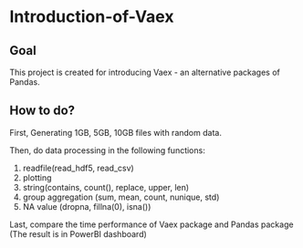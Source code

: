 # Introduction-of-Vaex

## Goal
This project is created for introducing Vaex - an alternative packages of Pandas.

## How to do?
First, Generating 1GB, 5GB, 10GB files with random data.

Then, do data processing in the following functions:
1. readfile(read_hdf5, read_csv)
2. plotting
3. string(contains, count(), replace, upper, len)
4. group aggregation (sum, mean, count, nunique, std)
5. NA value (dropna, fillna(0), isna())

Last, compare the time performance of Vaex package and Pandas package (The result is in PowerBI dashboard)


